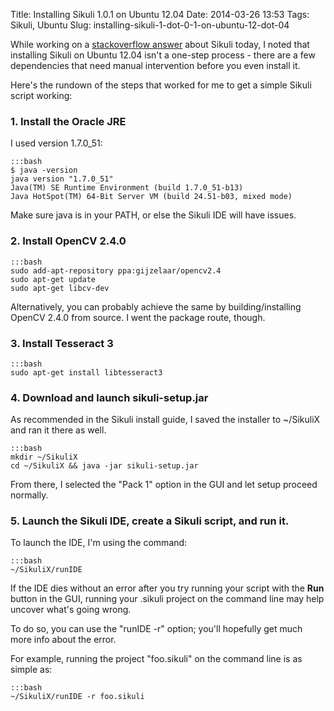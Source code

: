 Title: Installing Sikuli 1.0.1 on Ubuntu 12.04
Date: 2014-03-26 13:53
Tags: Sikuli, Ubuntu
Slug: installing-sikuli-1-dot-0-1-on-ubuntu-12-dot-04

While working on a <a href="http://stackoverflow.com/questions/22651721/sikuli-automation-in-ubuntu/22672339#22672339">stackoverflow answer</a> about Sikuli today, I noted that installing Sikuli on Ubuntu 12.04 isn't a one-step process - there are a few dependencies that need manual intervention before you even install it.

Here's the rundown of the steps that worked for me to get a simple Sikuli script working:

### 1. Install the Oracle JRE

I used version 1.7.0_51:

    :::bash
    $ java -version
    java version "1.7.0_51"
    Java(TM) SE Runtime Environment (build 1.7.0_51-b13)
    Java HotSpot(TM) 64-Bit Server VM (build 24.51-b03, mixed mode)

Make sure java is in your PATH, or else the Sikuli IDE will have issues.

### 2. Install OpenCV 2.4.0

    :::bash
    sudo add-apt-repository ppa:gijzelaar/opencv2.4
    sudo apt-get update
    sudo apt-get libcv-dev

Alternatively, you can probably achieve the same by building/installing OpenCV 2.4.0 from source. I went the package route, though.

### 3. Install Tesseract 3

    :::bash
    sudo apt-get install libtesseract3

### 4. Download and launch sikuli-setup.jar

As recommended in the Sikuli install guide, I saved the installer to ~/SikuliX and ran it there as well.

    :::bash
    mkdir ~/SikuliX
    cd ~/SikuliX && java -jar sikuli-setup.jar

From there, I selected the "Pack 1" option in the GUI and let setup proceed normally.

### 5. Launch the Sikuli IDE, create a Sikuli script, and run it.

To launch the IDE, I'm using the command:

    :::bash
    ~/SikuliX/runIDE

If the IDE dies without an error after you try running your script with the **Run** button in the GUI, running your .sikuli project on the command line may help uncover what's going wrong.

To do so, you can use the "runIDE -r" option; you'll hopefully get much more info about the error.

For example, running the project "foo.sikuli" on the command line is as simple as:

    :::bash
    ~/SikuliX/runIDE -r foo.sikuli
